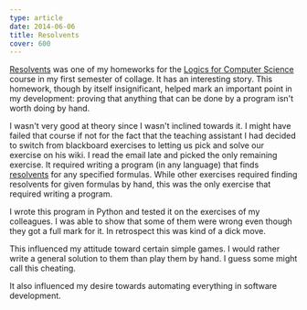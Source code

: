 ```yaml
---
type: article
date: 2014-06-06
title: Resolvents
cover: 600
---
```


[Resolvents][repo] was one of my homeworks for the [Logics for Computer
Science][course] course in my first semester of collage. It has an interesting
story. This homework, though by itself insignificant, helped mark an important
point in my development: proving that anything that can be done by a program
isn't worth doing by hand.

I wasn't very good at theory since I wasn't inclined towards it. I might have
failed that course if not for the fact that the teaching assistant I had decided
to switch from blackboard exercises to letting us pick and solve our exercise on
his wiki. I read the email late and picked the only remaining exercise. It
required writing a program (in any language) that finds [resolvents][res] for
any specified formulas. While other exercises required finding resolvents for
given formulas by hand, this was the only exercise that required writing a
program.

I wrote this program in Python and tested it on the exercises of my colleagues.
I was able to show that some of them were wrong even though they got a full mark
for it. In retrospect this was kind of a dick move.

This influenced my attitude toward certain simple games. I would rather write a
general solution to them than play them by hand. I guess some might call this
cheating.

It also influenced my desire towards automating everything in software
development.

[repo]: https://github.com/paul-nechifor/resolvents
[res]: http://en.wikipedia.org/wiki/Resolvent_(logic)
[course]: http://profs.info.uaic.ro/~masalagiu/l.php
